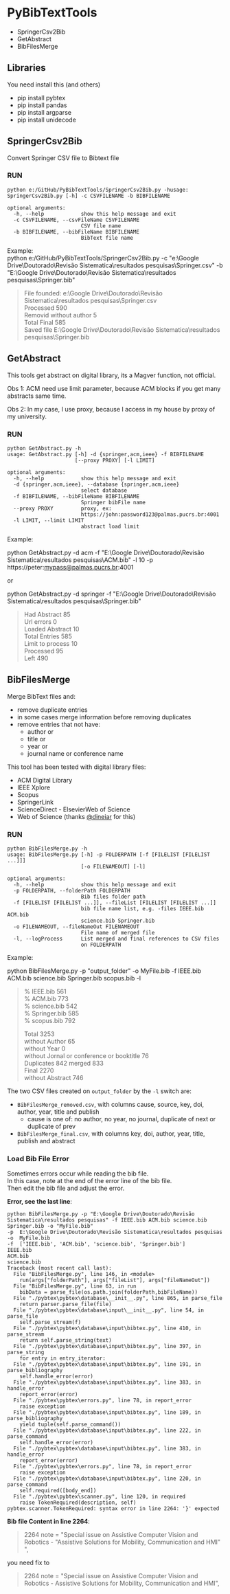 # PyBibTextTools

* SpringerCsv2Bib 
* GetAbstract
* BibFilesMerge


## Libraries
You need install this (and others)
* pip install pybtex
* pip install pandas
* pip install argparse
* pip install unidecode  


## SpringerCsv2Bib
Convert Springer CSV file to Bibtext file

### RUN
```
python e:/GitHub/PyBibTextTools/SpringerCsv2Bib.py -husage: SpringerCsv2Bib.py [-h] -c CSVFILENAME -b BIBFILENAME

optional arguments:
  -h, --help            show this help message and exit
  -c CSVFILENAME, --csvFileName CSVFILENAME
                        CSV file name
  -b BIBFILENAME, --bibFileName BIBFILENAME
                        BibText file name
```

Example:   
python e:/GitHub/PyBibTextTools/SpringerCsv2Bib.py -c "e:\Google Drive\Doutorado\Revisão Sistematica\resultados pesquisas\Springer.csv" -b "E:\Google Drive\Doutorado\Revisão Sistematica\resultados pesquisas\Springer.bib"

>File founded:  e:\Google Drive\Doutorado\Revisão Sistematica\resultados pesquisas\Springer.csv   
>Processed  590   
>Removid without author  5   
>Total Final 585   
>Saved file  E:\Google Drive\Doutorado\Revisão Sistematica\resultados  pesquisas\Springer.bib  

## GetAbstract

This tools get abstract on digital library, its a Magver function, not official.

Obs 1: ACM need use limit parameter, because ACM blocks if you get many abstracts same time.

Obs 2: In my case, I use proxy, because I access in my house by proxy of my university.

### RUN
```
python GetAbstract.py -h
usage: GetAbstract.py [-h] -d {springer,acm,ieee} -f BIBFILENAME
                      [--proxy PROXY] [-l LIMIT]

optional arguments:
  -h, --help            show this help message and exit
  -d {springer,acm,ieee}, --database {springer,acm,ieee}
                        select database
  -f BIBFILENAME, --bibFileName BIBFILENAME
                        Springer bibFile name
  --proxy PROXY         proxy, ex:
                        https://john:password123@palmas.pucrs.br:4001
  -l LIMIT, --limit LIMIT
                        abstract load limit
```

Example:

python GetAbstract.py -d acm -f "E:\Google Drive\Doutorado\Revisão Sistematica\resultados pesquisas\ACM.bib" -l 10 -p https://peter:mypass@palmas.pucrs.br:4001

or

python GetAbstract.py -d springer -f "E:\Google Drive\Doutorado\Revisão Sistematica\resultados pesquisas\Springer.bib"

>Had Abstract  85   
>Url errors  0   
>Loaded Abstract 10  
>Total Entries  585     
>Limit to process  10  
>Processed  95   
>Left  490   

## BibFilesMerge

Merge BibText files and:
- remove duplicate entries 
- in some cases merge information before removing duplicates
- remove entries that not have:
    - author or
    - title or 
    - year or 
    - journal name or conference name

This tool has been tested with digital library files:
- ACM Digital Library     
- IEEE Xplore             
- Scopus                  
- SpringerLink            
- ScienceDirect - ElsevierWeb of Science
- Web of Science (thanks [@dineiar](https://github.com/dineiar) for this)



### RUN
```
python BibFilesMerge.py -h
usage: BibFilesMerge.py [-h] -p FOLDERPATH [-f [FILELIST [FILELIST ...]]]
                        [-o FILENAMEOUT] [-l]

optional arguments:
  -h, --help            show this help message and exit
  -p FOLDERPATH, --folderPath FOLDERPATH
                        Bib files folder path
  -f [FILELIST [FILELIST ...]], --fileList [FILELIST [FILELIST ...]]
                        bib file name list, e.g. -files IEEE.bib ACM.bib
                        science.bib Springer.bib
  -o FILENAMEOUT, --fileNameOut FILENAMEOUT
                        File name of merged file
  -l, --logProcess      List merged and final references to CSV files 
                        on FOLDERPATH
```

Example:

python BibFilesMerge.py -p "output_folder" -o MyFile.bib -f IEEE.bib ACM.bib science.bib Springer.bib scopus.bib -l

>% IEEE.bib 561    
>% ACM.bib 773    
>% science.bib 542   
>% Springer.bib 585   
>% scopus.bib 792   
>
>Total  3253  
>without Author  65  
>without Year  0  
>without Jornal or conference or booktitle 76  
>Duplicates  842  merged  833  
>Final  2270  
>without Abstract  746  

The two CSV files created on `output_folder` by the `-l` switch are:
- `BibFilesMerge_removed.csv`, with columns cause, source, key, doi, author, year, title and publish
    - cause is one of: no author, no year, no journal, duplicate of next or duplicate of prev
- `BibFilesMerge_final.csv`, with columns key, doi, author, year, title, publish and abstract

### Load Bib File Error

Sometimes errors occur while reading the bib file.   
In this case, note at the end of the error line of the bib file.   
Then edit the bib file and adjust the error.   

**Error, see the last line**:
```
python BibFilesMerge.py -p "E:\Google Drive\Doutorado\Revisão Sistematica\resultados pesquisas" -f IEEE.bib ACM.bib science.bib Springer.bib -o "MyFile.bib"
-p  E:\Google Drive\Doutorado\Revisão Sistematica\resultados pesquisas
-o  MyFile.bib
-f  ['IEEE.bib', 'ACM.bib', 'science.bib', 'Springer.bib']
IEEE.bib
ACM.bib
science.bib
Traceback (most recent call last):
  File "BibFilesMerge.py", line 146, in <module>
    run(args["folderPath"], args["fileList"], args["fileNameOut"])
  File "BibFilesMerge.py", line 63, in run
    bibData = parse_file(os.path.join(folderPath,bibFileName))
  File "./pybtex\pybtex\database\__init__.py", line 865, in parse_file
    return parser.parse_file(file)
  File "./pybtex\pybtex\database\input\__init__.py", line 54, in parse_file
    self.parse_stream(f)
  File "./pybtex\pybtex\database\input\bibtex.py", line 410, in parse_stream
    return self.parse_string(text)
  File "./pybtex\pybtex\database\input\bibtex.py", line 397, in parse_string
    for entry in entry_iterator:
  File "./pybtex\pybtex\database\input\bibtex.py", line 191, in parse_bibliography
    self.handle_error(error)
  File "./pybtex\pybtex\database\input\bibtex.py", line 383, in handle_error
    report_error(error)
  File "./pybtex\pybtex\errors.py", line 78, in report_error
    raise exception
  File "./pybtex\pybtex\database\input\bibtex.py", line 189, in parse_bibliography
    yield tuple(self.parse_command())
  File "./pybtex\pybtex\database\input\bibtex.py", line 222, in parse_command
    self.handle_error(error)
  File "./pybtex\pybtex\database\input\bibtex.py", line 383, in handle_error
    report_error(error)
  File "./pybtex\pybtex\errors.py", line 78, in report_error
    raise exception
  File "./pybtex\pybtex\database\input\bibtex.py", line 220, in parse_command
    self.required([body_end])
  File "./pybtex\pybtex\scanner.py", line 120, in required
    raise TokenRequired(description, self)
pybtex.scanner.TokenRequired: syntax error in line 2264: '}' expected
```

**Bib file Content in line 2264**:

> 2264 note = "Special issue on Assistive Computer Vision and Robotics - "Assistive Solutions for Mobility, Communication and HMI" ",

you need fix to 

> 2264 note = "Special issue on Assistive Computer Vision and Robotics - Assistive Solutions for Mobility, Communication and HMI",
